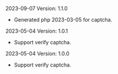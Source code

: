 2023-09-07 Version: 1.1.0
- Generated php 2023-03-05 for captcha.

2023-05-04 Version: 1.0.1
- Support verify captcha.

2023-05-04 Version: 1.0.0
- Support verify captcha.


